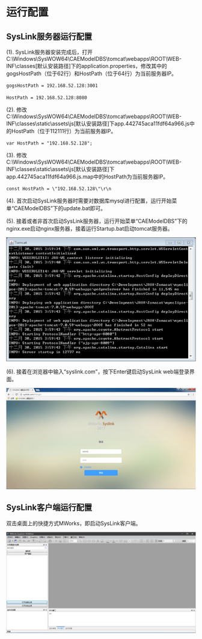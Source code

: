 # 运行配置

## SysLink服务器运行配置

\(1\). SysLink服务器安装完成后，打开C:\Windows\SysWOW64\CAEModelDBS\tomcat\webapps\ROOT\WEB-INF\classes\[默认安装路径\]下的application.properties，修改其中的gogsHostPath（位于62行）和HostPath（位于64行）为当前服务器IP。

```text
gogsHostPath = 192.168.52.128:3001

HostPath = 192.168.52.128:8080
```

\(2\). 修改C:\Windows\SysWOW64\CAEModelDBS\tomcat\webapps\ROOT\WEB-INF\classes\static\assets\js\[默认安装路径\]下app.442745aca11fdf64a966.js中的HostPath（位于112111行）为当前服务器IP。

```text
var HostPath = "192.168.52.128";
```

\(3\). 修改C:\Windows\SysWOW64\CAEModelDBS\tomcat\webapps\ROOT\WEB-INF\classes\static\assets\js\[默认安装路径\]下app.442745aca11fdf64a966.js.map中的HostPath为当前服务器IP。

```text
const HostPath = \"192.168.52.128\"\r\n
```

\(4\). 首次启动SysLink服务器时需要对数据库mysql进行配置，运行开始菜单“CAEModelDBS”下的update.bat即可。

\(5\). 接着或者非首次启动SysLink服务器，运行开始菜单“CAEModelDBS”下的nginx.exe启动nginx服务器，接着运行Startup.bat启动tomcat服务器。

![&#x542F;&#x52A8;tomcat](../.gitbook/assets/qi-dong-tomcat.png)

\(6\). 接着在浏览器中输入“syslink.com”，按下Enter键启动SysLink web端登录界面。

![&#x542F;&#x52A8;SysLink web&#x7AEF;&#x767B;&#x5F55;&#x754C;&#x9762;](../.gitbook/assets/qi-dong-syslink.png)

## SysLink客户端运行配置

双击桌面上的快捷方式MWorks，即启动SysLink客户端。

![&#x542F;&#x52A8;&#x5BA2;&#x6237;&#x7AEF;](../.gitbook/assets/qi-dong-ke-hu-duan.png)



